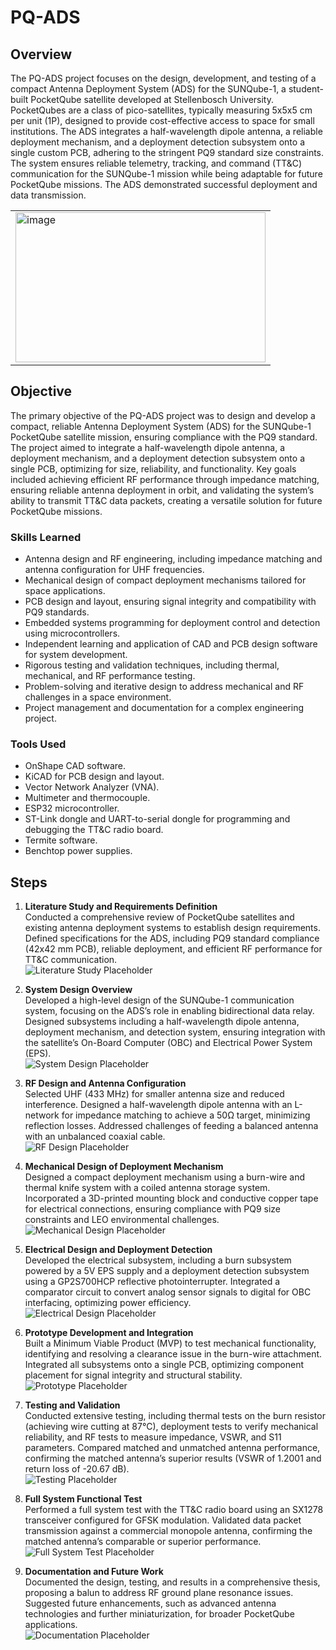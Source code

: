 # PQ-ADS

## Overview
The PQ-ADS project focuses on the design, development, and testing of a compact Antenna Deployment System (ADS) for the SUNQube-1, a student-built PocketQube satellite developed at Stellenbosch University. PocketQubes are a class of pico-satellites, typically measuring 5x5x5 cm per unit (1P), designed to provide cost-effective access to space for small institutions. The ADS integrates a half-wavelength dipole antenna, a reliable deployment mechanism, and a deployment detection subsystem onto a single custom PCB, adhering to the stringent PQ9 standard size constraints. The system ensures reliable telemetry, tracking, and command (TT&C) communication for the SUNQube-1 mission while being adaptable for future PocketQube missions. The ADS demonstrated successful deployment and data transmission.


<table align="center">
  <tr>
    <td>
      <img width="400" height="240" alt="image" src="https://github.com/user-attachments/assets/ce62e537-46a1-46be-bcda-629fac5a99c6" />
    </td>
  </tr>
</table>

## Objective
The primary objective of the PQ-ADS project was to design and develop a compact, reliable Antenna Deployment System (ADS) for the SUNQube-1 PocketQube satellite mission, ensuring compliance with the PQ9 standard. The project aimed to integrate a half-wavelength dipole antenna, a deployment mechanism, and a deployment detection subsystem onto a single PCB, optimizing for size, reliability, and functionality. Key goals included achieving efficient RF performance through impedance matching, ensuring reliable antenna deployment in orbit, and validating the system’s ability to transmit TT&C data packets, creating a versatile solution for future PocketQube missions.

### Skills Learned
- Antenna design and RF engineering, including impedance matching and antenna configuration for UHF frequencies.
- Mechanical design of compact deployment mechanisms tailored for space applications.
- PCB design and layout, ensuring signal integrity and compatibility with PQ9 standards.
- Embedded systems programming for deployment control and detection using microcontrollers.
- Independent learning and application of CAD and PCB design software for system development.
- Rigorous testing and validation techniques, including thermal, mechanical, and RF performance testing.
- Problem-solving and iterative design to address mechanical and RF challenges in a space environment.
- Project management and documentation for a complex engineering project.

### Tools Used
- OnShape CAD software.
- KiCAD for PCB design and layout.
- Vector Network Analyzer (VNA).
- Multimeter and thermocouple.
- ESP32 microcontroller.
- ST-Link dongle and UART-to-serial dongle for programming and debugging the TT&C radio board.
- Termite software.
- Benchtop power supplies.

## Steps
1. **Literature Study and Requirements Definition**  
   Conducted a comprehensive review of PocketQube satellites and existing antenna deployment systems to establish design requirements. Defined specifications for the ADS, including PQ9 standard compliance (42x42 mm PCB), reliable deployment, and efficient RF performance for TT&C communication.  
   ![Literature Study Placeholder](https://via.placeholder.com/600x400?text=Insert+Literature+Study+Image)

2. **System Design Overview**  
   Developed a high-level design of the SUNQube-1 communication system, focusing on the ADS’s role in enabling bidirectional data relay. Designed subsystems including a half-wavelength dipole antenna, deployment mechanism, and detection system, ensuring integration with the satellite’s On-Board Computer (OBC) and Electrical Power System (EPS).  
   ![System Design Placeholder](https://via.placeholder.com/600x400?text=Insert+System+Design+Image)

3. **RF Design and Antenna Configuration**  
   Selected UHF (433 MHz) for smaller antenna size and reduced interference. Designed a half-wavelength dipole antenna with an L-network for impedance matching to achieve a 50Ω target, minimizing reflection losses. Addressed challenges of feeding a balanced antenna with an unbalanced coaxial cable.  
   ![RF Design Placeholder](https://via.placeholder.com/600x400?text=Insert+RF+Design+Image)

4. **Mechanical Design of Deployment Mechanism**  
   Designed a compact deployment mechanism using a burn-wire and thermal knife system with a coiled antenna storage system. Incorporated a 3D-printed mounting block and conductive copper tape for electrical connections, ensuring compliance with PQ9 size constraints and LEO environmental challenges.  
   ![Mechanical Design Placeholder](https://via.placeholder.com/600x400?text=Insert+Mechanical+Design+Image)

5. **Electrical Design and Deployment Detection**  
   Developed the electrical subsystem, including a burn subsystem powered by a 5V EPS supply and a deployment detection subsystem using a GP2S700HCP reflective photointerrupter. Integrated a comparator circuit to convert analog sensor signals to digital for OBC interfacing, optimizing power efficiency.  
   ![Electrical Design Placeholder](https://via.placeholder.com/600x400?text=Insert+Electrical+Design+Image)

6. **Prototype Development and Integration**  
   Built a Minimum Viable Product (MVP) to test mechanical functionality, identifying and resolving a clearance issue in the burn-wire attachment. Integrated all subsystems onto a single PCB, optimizing component placement for signal integrity and structural stability.  
   ![Prototype Placeholder](https://via.placeholder.com/600x400?text=Insert+Prototype+Image)

7. **Testing and Validation**  
   Conducted extensive testing, including thermal tests on the burn resistor (achieving wire cutting at 87°C), deployment tests to verify mechanical reliability, and RF tests to measure impedance, VSWR, and S11 parameters. Compared matched and unmatched antenna performance, confirming the matched antenna’s superior results (VSWR of 1.2001 and return loss of -20.67 dB).  
   ![Testing Placeholder](https://via.placeholder.com/600x400?text=Insert+Testing+Image)

8. **Full System Functional Test**  
   Performed a full system test with the TT&C radio board using an SX1278 transceiver configured for GFSK modulation. Validated data packet transmission against a commercial monopole antenna, confirming the matched antenna’s comparable or superior performance.  
   ![Full System Test Placeholder](https://via.placeholder.com/600x400?text=Insert+Full+System+Test+Image)

9. **Documentation and Future Work**  
   Documented the design, testing, and results in a comprehensive thesis, proposing a balun to address RF ground plane resonance issues. Suggested future enhancements, such as advanced antenna technologies and further miniaturization, for broader PocketQube applications.  
   ![Documentation Placeholder](https://via.placeholder.com/600x400?text=Insert+Documentation+Image)
